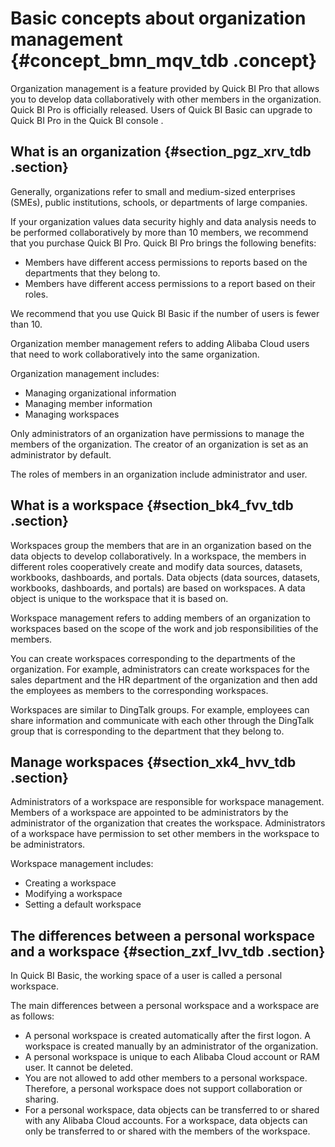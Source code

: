 # Basic concepts about organization management {#concept_bmn_mqv_tdb .concept}

Organization management is a feature provided by Quick BI Pro that allows you to develop data collaboratively with other members in the organization. Quick BI Pro is officially released. Users of Quick BI Basic can upgrade to Quick BI Pro in the Quick BI console .

## What is an organization {#section_pgz_xrv_tdb .section}

Generally, organizations refer to small and medium-sized enterprises \(SMEs\), public institutions, schools, or departments of large companies.

If your organization values data security highly and data analysis needs to be performed collaboratively by more than 10 members, we recommend that you purchase Quick BI Pro. Quick BI Pro brings the following benefits:

-   Members have different access permissions to reports based on the departments that they belong to.
-   Members have different access permissions to a report based on their roles.

We recommend that you use Quick BI Basic if the number of users is fewer than 10.

Organization member management refers to adding Alibaba Cloud users that need to work collaboratively into the same organization.

Organization management includes:

-   Managing organizational information
-   Managing member information
-   Managing workspaces

Only administrators of an organization have permissions to manage the members of the organization. The creator of an organization is set as an administrator by default.

The roles of members in an organization include administrator and user.

## What is a workspace {#section_bk4_fvv_tdb .section}

Workspaces group the members that are in an organization based on the data objects to develop collaboratively. In a workspace, the members in different roles cooperatively create and modify data sources, datasets, workbooks, dashboards, and portals. Data objects \(data sources, datasets, workbooks, dashboards, and portals\) are based on workspaces. A data object is unique to the workspace that it is based on.

Workspace management refers to adding members of an organization to workspaces based on the scope of the work and job responsibilities of the members.

You can create workspaces corresponding to the departments of the organization. For example, administrators can create workspaces for the sales department and the HR department of the organization and then add the employees as members to the corresponding workspaces.

Workspaces are similar to DingTalk groups. For example, employees can share information and communicate with each other through the DingTalk group that is corresponding to the department that they belong to.

## Manage workspaces {#section_xk4_hvv_tdb .section}

Administrators of a workspace are responsible for workspace management. Members of a workspace are appointed to be administrators by the administrator of the organization that creates the workspace. Administrators of a workspace have permission to set other members in the workspace to be administrators.

Workspace management includes:

-   Creating a workspace
-   Modifying a workspace
-   Setting a default workspace

## The differences between a personal workspace and a workspace {#section_zxf_lvv_tdb .section}

In Quick BI Basic, the working space of a user is called a personal workspace.

The main differences between a personal workspace and a workspace are as follows:

-   A personal workspace is created automatically after the first logon. A workspace is created manually by an administrator of the organization.
-   A personal workspace is unique to each Alibaba Cloud account or RAM user. It cannot be deleted.
-   You are not allowed to add other members to a personal workspace. Therefore, a personal workspace does not support collaboration or sharing.
-   For a personal workspace, data objects can be transferred to or shared with any Alibaba Cloud accounts. For a workspace, data objects can only be transferred to or shared with the members of the workspace.

